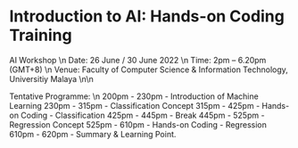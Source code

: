 # Introduction to AI: Hands-on Coding Training

AI Workshop \n
Date: 26 June / 30 June 2022 \n
Time: 2pm – 6.20pm (GMT+8) \n
Venue: Faculty of Computer Science & Information Technology, Universitiy Malaya \n\n

Tentative Programme: \n
200pm - 230pm - Introduction of Machine Learning 
230pm - 315pm - Classification Concept 
315pm - 425pm - Hands-on Coding - Classification 
425pm - 445pm - Break 
445pm - 525pm - Regression Concept 
525pm - 610pm - Hands-on Coding - Regression
610pm - 620pm - Summary & Learning Point. 

